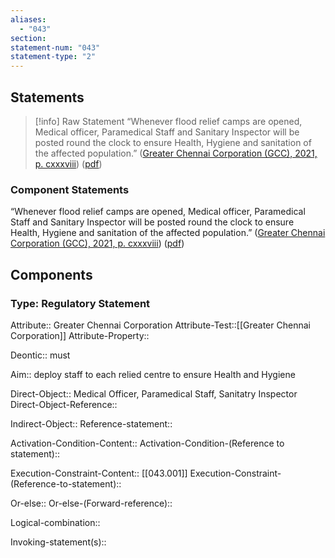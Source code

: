 ```yaml
---
aliases:
  - "043"
section: 
statement-num: "043"
statement-type: "2"
---
```

## Statements 
> [!info] Raw Statement
> “Whenever flood relief camps are opened, Medical officer, Paramedical Staff and Sanitary Inspector will be posted round the clock to ensure Health, Hygiene and sanitation of the affected population.” ([Greater Chennai Corporation (GCC), 2021, p. cxxxviii](zotero://select/library/items/AZZSXLC8)) ([pdf](zotero://open-pdf/library/items/ZWDYK52D?page=138&annotation=WXF3STSS)) 
> 

### Component Statements
“Whenever flood relief camps are opened, Medical officer, Paramedical Staff and Sanitary Inspector will be posted round the clock to ensure Health, Hygiene and sanitation of the affected population.” ([Greater Chennai Corporation (GCC), 2021, p. cxxxviii](zotero://select/library/items/AZZSXLC8)) ([pdf](zotero://open-pdf/library/items/ZWDYK52D?page=138&annotation=WXF3STSS)) 


## Components
### Type: Regulatory Statement
Attribute:: Greater Chennai Corporation
Attribute-Test::[[Greater Chennai Corporation]]
Attribute-Property::

Deontic:: must

Aim:: deploy staff to each relied centre to ensure Health and Hygiene

Direct-Object:: Medical Officer, Paramedical Staff, Sanitatry Inspector
Direct-Object-Reference:: 

Indirect-Object::
	Reference-statement::

Activation-Condition-Content::
	Activation-Condition-(Reference to statement)::

Execution-Constraint-Content:: [[043.001]]
	Execution-Constraint-(Reference-to-statement)::

Or-else::
	Or-else-(Forward-reference)::

Logical-combination::

Invoking-statement(s)::